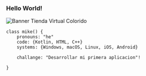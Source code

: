 ### Hello World!

![Banner Tienda Virtual Colorido](https://user-images.githubusercontent.com/100048370/163150920-4302ff13-b54a-43ef-8c89-5130667f628a.png)

```
class mike() {
	pronouns: "he"
	code: {Kotlin, HTML, C++}
	systems: {Windows, macOS, Linux, iOS, Android}
	
	challange: "Desarrollar mi primera aplicacion"!

}
